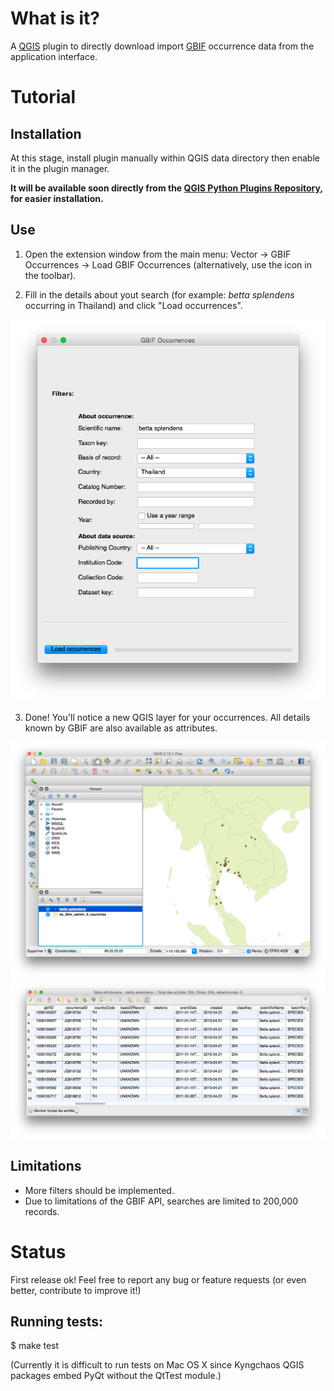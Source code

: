 What is it?
===========

A [QGIS](http://www.qgis.org/) plugin to directly download import [GBIF](http://www.gbif.org) occurrence data from the application interface.

Tutorial
========

Installation
------------

At this stage, install plugin manually within QGIS data directory then enable it in the plugin manager. 

**It will be available soon directly from the [QGIS Python Plugins Repository](https://plugins.qgis.org/plugins/), for easier installation.**

Use
---

1. Open the extension window from the main menu: Vector -> GBIF Occurrences -> Load GBIF Occurrences (alternatively, use the icon in the toolbar).

2. Fill in the details about yout search (for example: *betta splendens* occurring in Thailand) and click "Load occurrences".

![Main plugin window](./screenshot1.png)

3. Done! You'll notice a new QGIS layer for your occurrences. All details known by GBIF are also available as attributes.

![Occurrences in QGIS](./screenshot2.png)
![Attributes table](./screenshot3.png)

Limitations
-----------

- More filters should be implemented.
- Due to limitations of the GBIF API, searches are limited to 200,000 records.

Status
======

First release ok! Feel free to report any bug or feature requests (or even better, contribute to improve it!)

Running tests:
--------------

$ make test

(Currently it is difficult to run tests on Mac OS X since Kyngchaos QGIS packages embed PyQt without the QtTest module.)